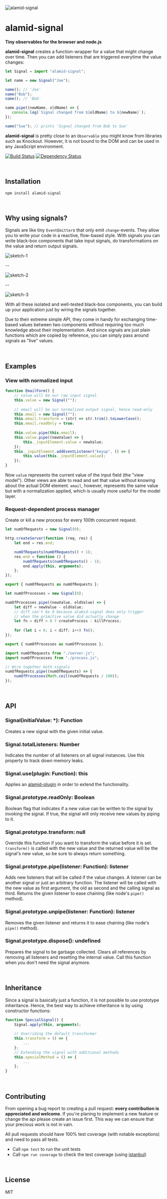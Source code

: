 ![alamid-signal](http://localhost:3000/signal-icon.svg)

alamid-signal
=============
**Tiny observables for the browser and node.js**

**alamid-signal** creates a function-wrapper for a value that might change over time. Then you can add listeners that are triggered everytime the value changes:

```javascript
let Signal = import "alamid-signal";

let name = new Signal("Joe");

name(); // 'Joe'
name("Bob");
name(); // 'Bob'

name.pipe((newName, oldName) => {
   console.log(`Signal changed from ${oldName} to ${newName}`);
});

name("Sue"); // prints 'Signal changed from Bob to Sue'
```

**alamid-signal** is pretty close to an `Observable` you might know from libraries such as Knockout. However, it is not bound to the DOM and can be used in any JavaScript environment. 

[![Build Status](https://secure.travis-ci.org/peerigon/alamid-signal?branch=master)](http://travis-ci.org/peerigon/alamid-signal)
[![Dependency Status](https://david-dm.org/peerigon/alamid-signal/status.png)](http://david-dm.org/peerigon/alamid-signal)

<br />

Installation
------------

`npm install alamid-signal`

<br />

Why using signals?
------------------

Signals are like tiny `EventEmitter`s that only emit `change`-events. They allow you to write your code in a reactive, flow-based style. With signals you can write black-box components that take input signals, do transformations on the value and return output signals.

![sketch-1](http://localhost:3000/signal-sketch-1.svg)

--

![sketch-2](http://localhost:3000/signal-sketch-2.svg)

--

![sketch-3](http://localhost:3000/signal-sketch-3.svg)

With all these isolated and well-tested black-box components, you can build up your application just by wiring the signals together.

Due to their extreme simple API, they come in handy for exchanging time-based values between two components without requiring too much knowledge about their implementation. And since signals are just plain functions which are copied by reference, you can simply pass around signals as "live" values.



<br />

Examples
--------

### View with normalized input

```javascript
function EmailForm() {
    // value will be our raw input signal.
    this.value = new Signal("");
    
    // email will be our normalized output signal, hence read-only
    this.email = new Signal("");
    this.email.transform = (str) => str.trim().toLowerCase();
    this.email.readOnly = true;
    
    this.value.pipe(this.email);
    this.value.pipe((newValue) => {
        this._inputElement.value = newValue;
    });
    this._inputElement.addEventListener("keyup", () => {
        this.value(this._inputElement.value);
    });
}
```


Now `value` represents the current value of the input field (the "view model"). Other views are able to read and set that value without knowing about the actual DOM element. `email`, however, represents the same value but with a normalization applied, which is usually more useful for the model layer.

### Request-dependent process manager

Create or kill a new process for every 100th concurrent request.

```javascript
let numOfRequests = new Signal(0);

http.createServer(function (req, res) {
    let end = res.end;

    numOfRequests(numOfRequests() + 1);
    res.end = function () {
        numOfRequests(numOfRequests() - 1);
        end.apply(this, arguments);
    };
});

export { numOfRequests as numOfRequests };
```


```javascript
let numOfProcesses = new Signal(0);

numOfProcesses.pipe((newValue, oldValue) => {
    let diff = newValue - oldValue;
    // diff can't be 0 because alamid-signal does only trigger
    // when the primitive value did actually change
    let fn = diff > 0 ? createProcess : killProcess;
    
    for (let i = 0; i < diff; i++) fn();
});

export { numOfProcesses as numOfProcesses };
```

```javascript
import numOfRequests from "./server.js";
import numOfProcesses from "./process.js";

// Wire together both signals
numOfRequests.pipe((numOfRequests) => {
    numOfProcesses(Math.ceil(numOfRequests / 100));
});
```

<br />

API
----

### Signal(initialValue: *): Function

Creates a new signal with the given initial value.

### Signal.totalListeners: Number

Indicates the number of all listeners on all signal instances. Use this property to track down memory leaks.

### Signal.use(plugin: Function): this

Applies an [alamid-plugin](https://github.com/peerigon/alamid-plugin) in order to extend the functionality.

### Signal.prototype.readOnly: Boolean

Boolean flag that indicates if a new value can be written to the signal by invoking the signal. If true, the signal will only receive new values by piping to it.

### Signal.prototype.transform: null

Override this function if you want to transform the value before it is set. `transform()` is called with the new value and the returned value will be the signal's new value, so be sure to always return something.

### Signal.prototype.pipe(listener: Function): listener

Adds new listeners that will be called if the value changes. A listener can be another signal or just an arbitrary function. The listener will be called with the new value as first argument, the old as second and the calling signal as third. Returns the given listener to ease chaining (like node's `pipe()` method).

### Signal.prototype.unpipe(listener: Function): listener

Removes the given listener and returns it to ease chaining (like node's `pipe()` method).

### Signal.prototype.dispose(): undefined

Prepares the signal to be garbage collected. Clears all references by removing all listeners and resetting the internal value. Call this function when you don't need the signal anymore.


<br />

Inheritance
-----------

Since a signal is basically just a function, it is not possible to use prototype inheritance. Hence, the best way to achieve inheritance is by using constructor functions:

```javascript
function SpecialSignal() {
	Signal.apply(this, arguments);
	
	// Overriding the default transformer
	this.transform = () => {
		...
	};
	// Extending the signal with additional methods
	this.specialMethod = () => {
		...
	};
}
```

<br />

Contributing
------------

From opening a bug report to creating a pull request: **every contribution is appreciated and welcome**. If you're planing to implement a new feature or change the api please create an issue first. This way we can ensure that your precious work is not in vain.

All pull requests should have 100% test coverage (with notable exceptions) and need to pass all tests.

- Call `npm test` to run the unit tests
- Call `npm run coverage` to check the test coverage (using [istanbul](https://github.com/gotwarlost/istanbul))  

<br />

License
------------------------------------------------------------------------

MIT




